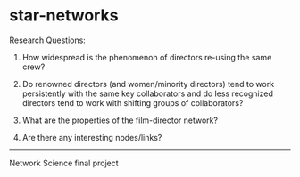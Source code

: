 # star-networks

Research Questions:

1. How widespread is the phenomenon of directors re-using the same crew?

2. Do renowned directors (and women/minority directors) tend to work persistently with the same key collaborators and do less recognized directors tend to work with shifting groups of collaborators?

3. What are the properties of the film-director network? 
 
4. Are there any interesting nodes/links?

--- 
Network Science final project 
